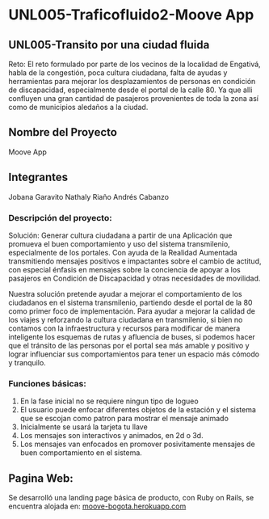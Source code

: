 ﻿# UNL005-Traficofluido2-Moove App

## UNL005-Transito por una ciudad fluida
Reto: El reto formulado por parte de los vecinos de la localidad de Engativá, habla de la congestión, poca cultura ciudadana, falta de ayudas y herramientas para mejorar los desplazamientos de personas en condición de discapacidad, especialmente desde el portal de la calle 80. Ya que alli confluyen una gran cantidad de pasajeros provenientes de toda la zona así como de municipios aledaños a la ciudad.


## Nombre del Proyecto
Moove App

## Integrantes
Jobana Garavito
Nathaly Riaño
Andrés Cabanzo

### Descripción del proyecto:
Solución: Generar cultura ciudadana a partir de una Aplicación que promueva el buen comportamiento y uso del sistema transmilenio, especialmente de los portales. Con ayuda de la Realidad Aumentada transmitiendo mensajes positivos e impactantes sobre el cambio de actitud, con especial énfasis en mensajes sobre la conciencia de apoyar a los pasajeros en Condición de Discapacidad y otras necesidades de movilidad.

Nuestra solución pretende ayudar a mejorar el comportamiento de los ciudadanos en el sistema transmilenio, partiendo desde el portal de la 80 como primer foco de implementación. Para ayudar a mejorar la calidad de los viajes y reforzando la cultura ciudadana en transmilenio, si bien no contamos con la infraestructura y recursos para modificar de manera inteligente los esquemas de rutas y afluencia de buses, si podemos hacer que el tránsito de las personas por el portal sea más amable y positivo  y lograr influenciar sus comportamientos para tener un espacio más cómodo y tranquilo.


### Funciones básicas:
1. En la fase inicial no se requiere ningun tipo de logueo
2. El usuario puede enfocar diferentes objetos de la estación y el sistema que se escojan como patron para mostrar el mensaje animado
3. Inicialmente se usará la tarjeta tu llave
4. Los mensajes son interactivos y animados, en 2d o 3d.
5. Los mensajes van enfocados en promover posivitamente mensajes de buen comportamiento en el sistema.

## Pagina Web:

Se desarrolló una landing page básica de producto, con Ruby on Rails, se encuentra alojada en: [moove-bogota.herokuapp.com](http://moove-bogota.herokuapp.com)
